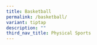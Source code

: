 ```yaml
---
title: Basketball
permalink: /basketball/
variant: tiptap
description: ""
third_nav_title: Physical Sports
---
```

